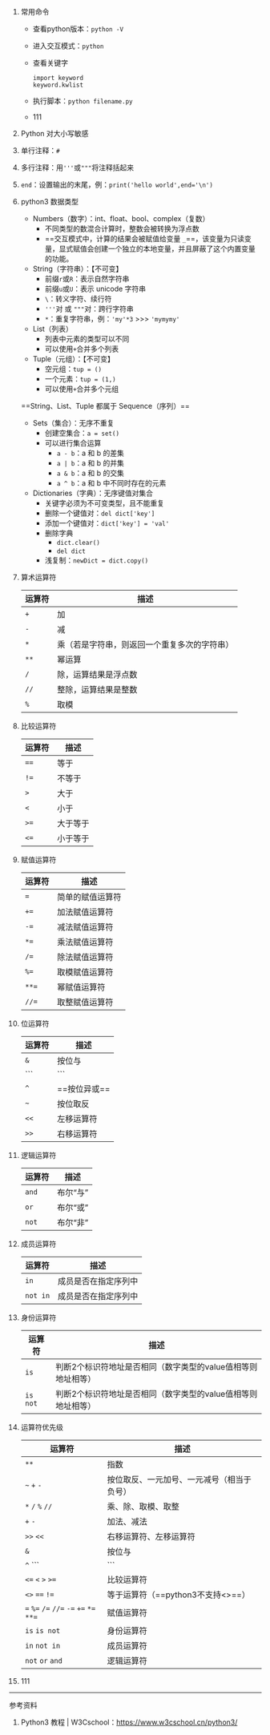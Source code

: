 

1. 常用命令

   - 查看python版本：```python -V```

   - 进入交互模式：```python```

   - 查看关键字

     ```
     import keyword
     keyword.kwlist
     ```

   - 执行脚本：```python filename.py```

   - 111

2. Python 对大小写敏感

3. 单行注释：```#```

4. 多行注释：用```'''```或```"""```将注释括起来

5. ```end```：设置输出的末尾，例：```print('hello world',end='\n')```

6. python3 数据类型

   - Numbers（数字）：int、float、bool、complex（复数）
     - 不同类型的数混合计算时，整数会被转换为浮点数
     - ==交互模式中，计算的结果会被赋值给变量 ```_```==，该变量为只读变量，显式赋值会创建一个独立的本地变量，并且屏蔽了这个内置变量的功能。
   - String（字符串）：【不可变】
     - 前缀```r```或```R```：表示自然字符串
     - 前缀```u```或```U```：表示 unicode 字符串
     - ```\```：转义字符、续行符
     - ```'''```对 或 ```"""```对：跨行字符串
     - ```*```：重复字符串，例：```'my'*3``` >>> ```'mymymy'```
   - List（列表）
     - 列表中元素的类型可以不同
     - 可以使用```+```合并多个列表
   - Tuple（元组）：【不可变】
     - 空元组：```tup = ()```
     - 一个元素：```tup = (1,)```
     - 可以使用```+```合并多个元组

   ==String、List、Tuple 都属于 Sequence（序列）==

   - Sets（集合）：无序不重复
     - 创建空集合：```a = set()```
     - 可以进行集合运算
       - ```a - b```：a 和 b 的差集
       - ```a | b```：a 和 b 的并集
       - ```a & b```：a 和 b 的交集
       - ```a ^ b```：a 和 b 中不同时存在的元素
   - Dictionaries（字典）：无序键值对集合
     - 关键字必须为不可变类型，且不能重复
     - 删除一个键值对：```del dict['key']```
     - 添加一个键值对：```dict['key'] = 'val'```
     - 删除字典
       - ```dict.clear() ```
       - ```del dict```
     - 浅复制：```newDict = dict.copy()```

7. 算术运算符

   | 运算符 | 描述                                         |
   | ------ | -------------------------------------------- |
   | ```+```      | 加                                           |
   | ```-```      | 减                                           |
   | ```*```     | 乘（若是字符串，则返回一个重复多次的字符串） |
   | ```**```   | 幂运算                                       |
   | ```/```      | 除，运算结果是浮点数                         |
   | ```//```     | 整除，运算结果是整数                         |
   | ```%```      | 取模                                         |

8. 比较运算符

   | 运算符 | 描述     |
   | ------ | -------- |
   | ```==```     | 等于     |
   | ```!=```     | 不等于   |
   | ```>```     | 大于     |
   | ```<```      | 小于     |
   | ```>=```    | 大于等于 |
   | ```<=```     | 小于等于 |

9. 赋值运算符

   | 运算符 | 描述             |
   | ------ | ---------------- |
   | ```=```      | 简单的赋值运算符 |
   | ```+=```     | 加法赋值运算符   |
   | ```-=```     | 减法赋值运算符   |
   | ```*=```    | 乘法赋值运算符   |
   | ```/=```     | 除法赋值运算符   |
   | ```%=```     | 取模赋值运算符   |
   | ```**=```  | 幂赋值运算符     |
   | ```//=```    | 取整赋值运算符   |

10. 位运算符

    | 运算符 | 描述         |
    | ------ | ------------ |
    | ```&```      | 按位与       |
    | ```|```     | 按位或       |
    | ```^``` | ==按位异或== |
    | ```~```     | 按位取反     |
    | ```<<```     | 左移运算符   |
    | ```>>```   | 右移运算符   |

11. 逻辑运算符

    | 运算符 | 描述     |
    | ------ | -------- |
    | ```and```    | 布尔“与” |
    | ```or```     | 布尔“或” |
    | ```not```    | 布尔“非” |

12. 成员运算符

    | 运算符 | 描述                 |
    | ------ | -------------------- |
    | ```in```     | 成员是否在指定序列中 |
    | ```not in``` | 成员是否在指定序列中 |

13. 身份运算符

    | 运算符 | 描述                                                         |
    | ------ | ------------------------------------------------------------ |
    | ```is```     | 判断2个标识符地址是否相同（数字类型的value值相等则地址相等） |
    | ```is not``` | 判断2个标识符地址是否相同（数字类型的value值相等则地址相等） |

14. 运算符优先级

    | 运算符                                    | 描述                                       |
    | ----------------------------------------- | ------------------------------------------ |
    | ```**```                                      | 指数                                       |
    | ```~``` ```+``` ```-```                                 | 按位取反、一元加号、一元减号（相当于负号） |
    | ```*``` ```/``` ```%``` ```//```                           | 乘、除、取模、取整                         |
    | ```+``` ```-```                                    | 加法、减法                                 |
    | ```>>``` ```<<```                                 | 右移运算符、左移运算符                     |
    | ```&```                                         | 按位与                                     |
    | ```^``` ```|```                                    | 按位异或、按位或                           |
    | ```<=``` ```<``` ```>``` ```>=```                           | 比较运算符                                 |
    | ```<>``` ```==``` ```!=```                             | 等于运算符（==python3不支持<\>==）         |
    | ```=``` ```%=``` ```/=``` ```//=``` ```-=``` ```+=``` ```*=``` ```**=``` | 赋值运算符                                 |
    | ```is``` ```is not```                               | 身份运算符                                 |
    | ```in``` ```not in```                    | 成员运算符                                 |
    | ```not``` ```or``` ```and```                            | 逻辑运算符                                 |

15. 111

---

参考资料

1. Python3 教程 | W3Cschool：https://www.w3cschool.cn/python3/